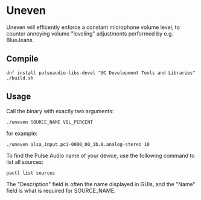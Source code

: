 # Uneven

Uneven will efficently enforce a constant microphone volume level, to counter annoying volume "leveling" adjustments performed by e.g. BlueJeans.

## Compile

    dnf install pulseaudio-libs-devel "@C Development Tools and Libraries"
    ./build.sh

## Usage

Call the binary with exactly two arguments:

    ./uneven SOURCE_NAME VOL_PERCENT

for example:

    ./uneven alsa_input.pci-0000_00_1b.0.analog-stereo 10

To find the Pulse Audio name of your device, use the following command to list all sources:

    pactl list sources

The "Description" field is often the name displayed in GUIs, and the "Name" field is what is required for SOURCE_NAME.
